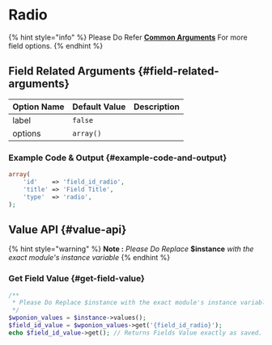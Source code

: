 # Radio

{% hint style="info" %}
Please Do Refer [**Common Arguments**](https://wponion.gitbook.io/docs/fields) For more field options.
{% endhint %}

## Field Related Arguments {#field-related-arguments}

| **Option Name** | **Default Value** | **Description** |
| --- | --- | --- |
|  label | `​false` | ​ |
|  options | `array()` |  |

### Example Code & Output {#example-code-and-output}

```php
array(
    'id'    => 'field_id_radio',
    'title' => 'Field Title',
    'type'  => 'radio',
);
```

## Value API {#value-api}

{% hint style="warning" %}
**Note :** _Please Do Replace_ **$instance** _with the exact module's instance variable_
{% endhint %}

### Get Field Value {#get-field-value}

```php
/**
 * Please Do Replace $instance with the exact module's instance variable
 */
$wponion_values = $instance->values();
$field_id_value = $wponion_values->get('{field_id_radio}');
echo $field_id_value->get(); // Returns Fields Value exactly as saved.
```

